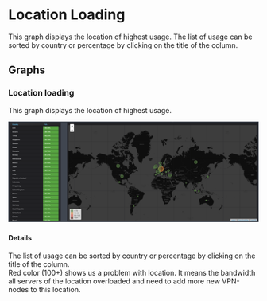 # Location Loading

This graph displays the location of highest usage.  The list of usage can be sorted by country or percentage by clicking on the title of the column.

## Graphs

### Location loading

This graph displays the location of highest usage. 

![](../../.gitbook/assets/location_loading.png)

#### Details

The list of usage can be sorted by country or percentage by clicking on the title of the column.  
Red color \(100+\) shows us a problem with location. It means the bandwidth all servers of the location overloaded and need to add more new VPN-nodes to this location.

